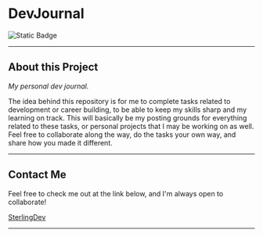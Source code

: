 # DevJournal

![Static Badge](https://img.shields.io/badge/DevPlayground-DevJournal-orange)

---

## About this Project

*My personal dev journal.*


The idea behind this repository is for me to complete tasks related to development or career building, to be able to keep my skills sharp and my learning on track.  This will basically be my posting grounds for everything related to these tasks, or personal projects that I may be working on as well.  Feel free to collaborate along the way, do the tasks your own way, and share how you made it different. 

---

## Contact Me

Feel free to check me out at the link below, and I'm always open to collaborate!

[SterlingDev](https://sterling-dev.com)

---
